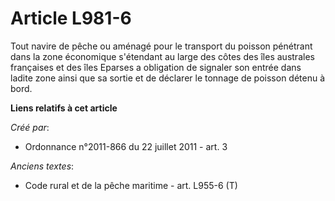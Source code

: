 # Article L981-6

Tout navire de pêche ou aménagé pour le transport du poisson pénétrant dans la zone économique s'étendant au large des côtes
des îles australes françaises et des îles Eparses a obligation de signaler son entrée dans ladite zone ainsi que sa sortie et
de déclarer le tonnage de poisson détenu à bord.

**Liens relatifs à cet article**

_Créé par_:

  - Ordonnance n°2011-866 du 22 juillet 2011 - art. 3

_Anciens textes_:

  - Code rural et de la pêche maritime - art. L955-6 (T)
